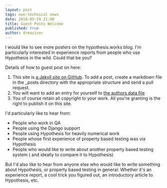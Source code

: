 ```yaml
---
layout: post
tags: non-technical news
date: 2016-05-29 21:00
title: Guest Posts Welcome
published: true
author: drmaciver
---
```


I would like to see more posters on the hypothesis.works blog. I'm
particularly interested in experience reports from people who use
Hypothesis in the wild. Could that be you?

<!--more-->

Details of how to guest post on here:

1. This site is [a Jekyll site on GitHub](https://github.com/HypothesisWorks/HypothesisWorks.github.io).
   To add a post, create a markdown file in the _posts directory with the
   appropriate structure and send a pull request.
2. You will want to add an entry for yourself to [the authors data file](https://github.com/HypothesisWorks/HypothesisWorks.github.io/blob/master/_data/authors.yml)
3. You of course retain all copyright to your work. All you're granting is the right to publish it on this site.

I'd particularly like to hear from:

* People who work in QA
* People using the Django support
* People using Hypothesis for heavily numerical work
* People whose first experience of property based testing was via Hypothesis
* People who would like to write about another property based testing system (
  and ideally to compare it to Hypothesis)

But I'd also like to hear from anyone else who would like to write
something about Hypothesis, or property based testing in general: Whether
it's an experience report, a cool trick you figured out, an introductory
article to Hypothesis, etc.
